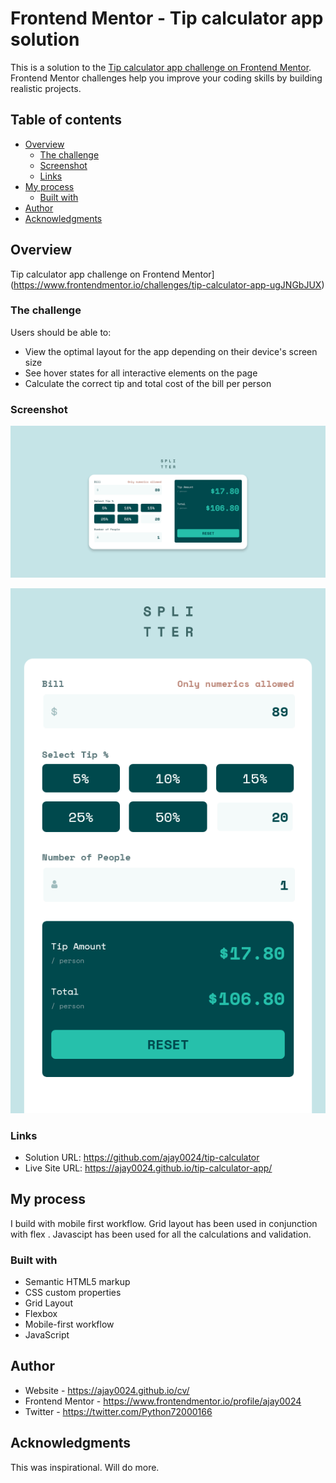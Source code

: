 # Frontend Mentor - Tip calculator app solution

This is a solution to the [Tip calculator app challenge on Frontend Mentor](https://www.frontendmentor.io/challenges/tip-calculator-app-ugJNGbJUX). Frontend Mentor challenges help you improve your coding skills by building realistic projects.

## Table of contents

- [Overview](#overview)
  - [The challenge](#the-challenge)
  - [Screenshot](#screenshot)
  - [Links](#links)
- [My process](#my-process)
  - [Built with](#built-with)
- [Author](#author)
- [Acknowledgments](#acknowledgments)


## Overview
Tip calculator app challenge on Frontend Mentor](https://www.frontendmentor.io/challenges/tip-calculator-app-ugJNGbJUX)

### The challenge

Users should be able to:

- View the optimal layout for the app depending on their device's screen size
- See hover states for all interactive elements on the page
- Calculate the correct tip and total cost of the bill per person

### Screenshot

![](./ss/s-desktop.png)

![](./ss/s-mobile.png)


### Links

- Solution URL: https://github.com/ajay0024/tip-calculator
- Live Site URL: https://ajay0024.github.io/tip-calculator-app/

## My process
I build with mobile first workflow. Grid layout has been used in conjunction with  flex . Javascipt has been used for all the calculations and validation.

### Built with

- Semantic HTML5 markup
- CSS custom properties
- Grid Layout
- Flexbox
- Mobile-first workflow
- JavaScript



## Author

- Website - https://ajay0024.github.io/cv/
- Frontend Mentor - https://www.frontendmentor.io/profile/ajay0024
- Twitter - https://twitter.com/Python72000166

## Acknowledgments

This was inspirational. Will do more.
